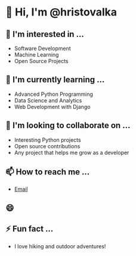 # 👋 Hi, I'm @hristovalka

## 👀 I'm interested in ...
- Software Development
- Machine Learning
- Open Source Projects

## 🌱 I'm currently learning ...
- Advanced Python Programming
- Data Science and Analytics
- Web Development with Django

## 💞️ I'm looking to collaborate on ...
- Interesting Python projects
- Open source contributions
- Any project that helps me grow as a developer

## 📫 How to reach me ...
- [Email](Valkov.Hstudents.softuni.bg)
## 😄 

## ⚡ Fun fact ...
- I love hiking and outdoor adventures!


